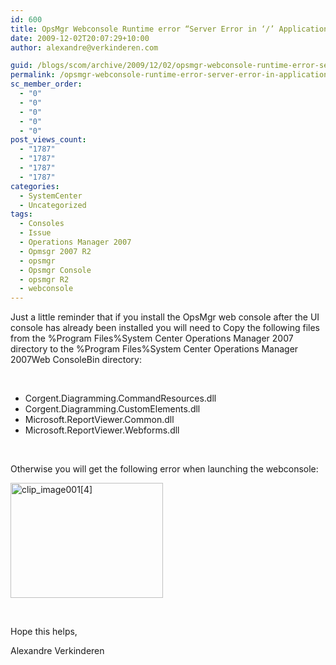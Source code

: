 ```yaml
---
id: 600
title: OpsMgr Webconsole Runtime error “Server Error in ‘/’ Application”
date: 2009-12-02T20:07:29+10:00
author: alexandre@verkinderen.com

guid: /blogs/scom/archive/2009/12/02/opsmgr-webconsole-runtime-error-server-error-in-application.aspx
permalink: /opsmgr-webconsole-runtime-error-server-error-in-application/
sc_member_order:
  - "0"
  - "0"
  - "0"
  - "0"
  - "0"
post_views_count:
  - "1787"
  - "1787"
  - "1787"
  - "1787"
categories:
  - SystemCenter
  - Uncategorized
tags:
  - Consoles
  - Issue
  - Operations Manager 2007
  - Opmsgr 2007 R2
  - opsmgr
  - Opsmgr Console
  - opsmgr R2
  - webconsole
---
```

Just a little reminder that if you install the OpsMgr web console after the UI console has already been installed you will need to Copy the following files from the %Program Files%System Center Operations Manager 2007 directory to the %Program Files%System Center Operations Manager 2007Web ConsoleBin directory:

&#160;

  * Corgent.Diagramming.CommandResources.dll 
  * Corgent.Diagramming.CustomElements.dll 
  * Microsoft.ReportViewer.Common.dll 
  * Microsoft.ReportViewer.Webforms.dll 

&#160;

Otherwise you will get the following error when launching the webconsole:

[<img style="border-right-width: 0px;border-top-width: 0px;border-bottom-width: 0px;border-left-width: 0px" border="0" alt="clip_image001[4]" src="http://scug.be/scom/files/2012/06/clip_image0014_thumb_5FE95CCA.jpg" width="244" height="184" />](http://scug.be/scom/files/2012/06/clip_image0014_281718A7.jpg)

&#160;

Hope this helps,

Alexandre Verkinderen
